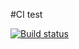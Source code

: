 #CI test

[![Build status](https://ci.appveyor.com/api/projects/status/mdtk8jyhsq4j5eg8?svg=true)](https://ci.appveyor.com/project/Poriadinsky/testing-1)